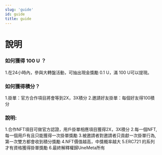 ```yaml
---
slug: 'guide'
id: guide
title: guide
---
```


# 說明



### 如何獲得 100 U ？

1.在24小時內，參與大轉盤活動，可抽出現金獎勵 0.1 U，滿 100 U可以提現。



### 如何獲得積分？

1.掛單：官方合作項目將會等到2X，3X積分
2.邀請好友掛單：每個好友得100積分



### 說明:

1.合作NFT項目可做官方認證，用戶掛單相應項目獲得2X，3X積分
2.每一個NFT,每一個用戶有且只能獲得一次掛單獎勵
3.被邀請者對邀請者只貢獻一次掛單行為,第一次雙方都會收到積分獎勵
4.NFT價值越高，中獎概率越大
5.ERC721 的系列才有資格獲得掛單獎勵
6.最終解釋權歸UneMeta所有